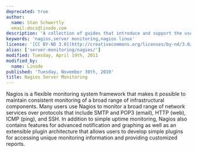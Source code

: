 ```yaml
---
deprecated: true
author:
  name: Stan Schwertly
  email:docs@linode.com
description: 'A collection of guides that introduce and support the use of Nagios.'
keywords: 'nagios,server monitoring,nagios linux'
license: '[CC BY-ND 3.0](http://creativecommons.org/licenses/by-nd/3.0/us/)'
alias: ['server-monitoring/nagios/']
modified: Tuesday, April 19th, 2011
modified_by:
  name: Linode
published: 'Tuesday, November 30th, 2010'
title: Nagios Server Monitoring
---
```


Nagios is a flexible monitoring system framework that makes it possible to maintain consistent monitoring of a broad range of infrastructural components. Many users use Nagios to monitor a broad range of network services over protocols that include SMTP and POP3 (email), HTTP (web), ICMP (ping), and SSH. In addition to simple uptime monitoring, Nagios also contains features for advanced notification and graphing as well as an extensible plugin architecture that allows users to develop simple plugins for accessing unique monitoring information and providing customized reports.
